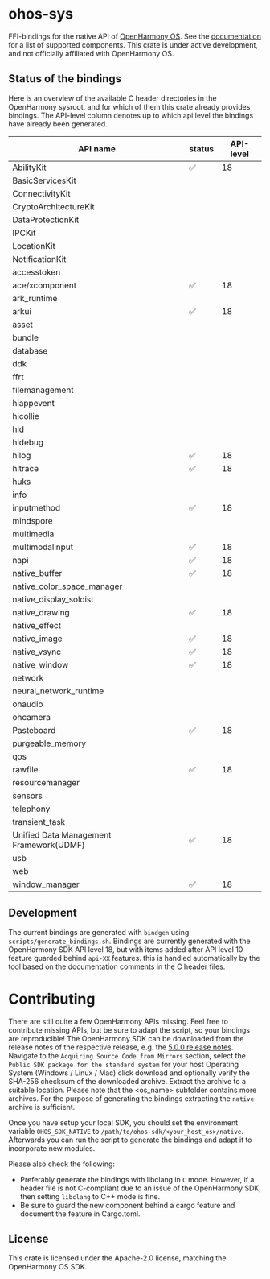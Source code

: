 # ohos-sys

FFI-bindings for the native API of [OpenHarmony OS]. See the [documentation] for a list of supported components.
This crate is under active development, and not officially affiliated with OpenHarmony OS.

## Status of the bindings

Here is an overview of the available C header directories in the OpenHarmony sysroot, and for which of them
this crate already provides bindings. The API-level column denotes up to which api level the bindings have
already been generated.

| API name                                | status | API-level |
|-----------------------------------------|--------|-----------|
| AbilityKit                              | ✅      | 18        |
| BasicServicesKit                        |        |           |
| ConnectivityKit                         |        |           |
| CryptoArchitectureKit                   |        |           |
| DataProtectionKit                       |        |           |
| IPCKit                                  |        |           |
| LocationKit                             |        |           |
| NotificationKit                         |        |           |
| accesstoken                             |        |           |
| ace/xcomponent                          | ✅      | 18        |
| ark_runtime                             |        |           |
| arkui                                   | ✅      | 18        |
| asset                                   |        |           |
| bundle                                  |        |           |
| database                                |        |           |
| ddk                                     |        |           |
| ffrt                                    |        |           |
| filemanagement                          |        |           |
| hiappevent                              |        |           |
| hicollie                                |        |           |
| hid                                     |        |           |
| hidebug                                 |        |           |
| hilog                                   | ✅      | 18        |
| hitrace                                 | ✅      | 18        |
| huks                                    |        |           |
| info                                    |        |           |
| inputmethod                             | ✅      | 18        |
| mindspore                               |        |           |
| multimedia                              |        |           |
| multimodalinput                         | ✅      | 18        |
| napi                                    | ✅      | 18        |
| native_buffer                           | ✅      | 18        |
| native_color_space_manager              |        |           |
| native_display_soloist                  |        |           |
| native_drawing                          | ✅      | 18        |
| native_effect                           |        |           |
| native_image                            | ✅      | 18        |
| native_vsync                            | ✅      | 18        |
| native_window                           | ✅      | 18        |
| network                                 |        |           |
| neural_network_runtime                  |        |           |
| ohaudio                                 |        |           |
| ohcamera                                |        |           |
| Pasteboard                              | ✅      | 18        |
| purgeable_memory                        |        |           |
| qos                                     |        |           |
| rawfile                                 | ✅      | 18        |
| resourcemanager                         |        |           |
| sensors                                 |        |           |
| telephony                               |        |           |
| transient_task                          |        |           |
| Unified Data Management Framework(UDMF) | ✅      | 18        |
| usb                                     |        |           |
| web                                     |        |           |
| window_manager                          | ✅      | 18        |

## Development

The current bindings are generated with `bindgen` using `scripts/generate_bindings.sh`.
Bindings are currently generated with the OpenHarmony SDK API level 18, but with items
added after API level 10 feature guarded behind `api-XX` features. this is handled
automatically by the tool based on the documentation comments in the C header files.

# Contributing

There are still quite a few OpenHarmony APIs missing. Feel free to contribute missing APIs, but be sure to adapt
the script, so your bindings are reproducible!
The OpenHarmony SDK can be downloaded from the release notes of the respective release, e.g. the
[5.0.0 release notes](https://docs.openharmony.cn/pages/v5.0/en/release-notes/OpenHarmony-v5.0.0-release.md).
Navigate to the `Acquiring Source Code from Mirrors` section, select the `Public SDK package for the standard system`
for your host Operating System (Windows / Linux / Mac) click download and optionally verify the SHA-256 checksum
of the downloaded archive.
Extract the archive to a suitable location. Please note that the <os_name> subfolder contains more archives.
For the purpose of generating the bindings extracting the `native` archive is sufficient.

Once you have setup your local SDK, you should set the environment variable `OHOS_SDK_NATIVE` to
`/path/to/ohos-sdk/<your_host_os>/native`. Afterwards you can run the script to generate the bindings
and adapt it to incorporate new modules.

Please also check the following:

- Preferably generate the bindings with libclang in `C` mode. However, if a header file is not C-compliant
  due to an issue of the OpenHarmony SDK, then setting `libclang` to C++ mode is fine.
- Be sure to guard the new component behind a cargo feature and document the feature in Cargo.toml.


## License

This crate is licensed under the Apache-2.0 license, matching the OpenHarmony OS SDK.

[OpenHarmony OS]: https://docs.openharmony.cn/pages/v5.0/en/OpenHarmony-Overview.md
[documentation]: https://docs.rs/ohos-sys/latest/ohos_sys/
